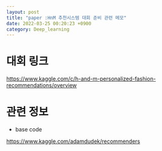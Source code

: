 ```yaml
---
layout: post
title: "paper :HnM 추천시스템 대회 준비 관련 메모"
date: 2022-03-25 00:20:23 +0900
category: Deep_learning
---
```


# 대회 링크 

https://www.kaggle.com/c/h-and-m-personalized-fashion-recommendations/overview

# 관련 정보 

- base code

https://www.kaggle.com/adamdudek/recommenders

